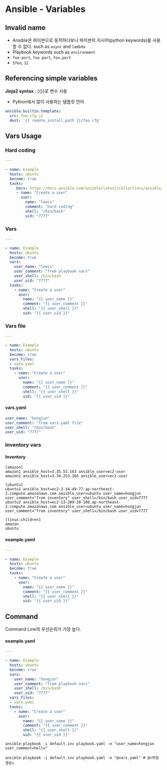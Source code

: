 # Ansible - Variables

## Invalid name

* Ansible은 파이썬으로 동작하다보니 파이썬의 지시어(python keywords)를 사용할 수 없다. such as `async` and `lambda`
* Playbook keywords such as `environment`
* `foo-port`, `foo port`, `foo.port`
* `5foo`, `12`

## Referencing simple variables

**Jinja2 syntax** : {{}}로 변수 사용

* Python에서 많이 사용하는 템플릿 언어

```yaml
ansible.builtin.template:
  src: foo.cfg.j2
  dest: '{{ remote_install_path }}/foo.cfg'
```



## Vars Usage

### Hard coding

```yaml
---

- name: Example
  hosts: ubuntu
  become: true
  tasks:
     Docs: https://docs.ansible.com/ansible/latest/collections/ansible/builtin/user_module.html
   	 - name: "Create a user"
       user:
         name: "lewis"
         comment: "hard coding"
         shell: "/bin/bash"
         uid: "7777"
```

### Vars

```yaml
---

- name: Example
  hosts: ubuntu
  become: true
  vars:
    user_name: "lewis"
    user_comment: "from playbook vars"
    user_shell: /bin/bash
    user_uid: "7777"
  tasks:
    - name: "Create a user"
      user:
        name: "{{ user_name }}"
        comment: "{{ user_comment }}"
        shell: "{{ user_shell }}"
        uid: "{{ user_uid }}"
```

### Vars file

```yaml
---

- name: Example
  hosts: ubuntu
  become: true
  vars_files:
  - vars.yaml
  tasks:
    - name: "Create a user"
      user:
        name: "{{ user_name }}"
        comment: "{{ user_comment }}"
        shell: "{{ user_shell }}"
        uid: "{{ user_uid }}"
```

#### vars.yaml

```yaml
user_name: "hongjun"
user_comment: "from vars.yaml file"
user_shell: "/bin/bash"
user_uid: "7777"
```



### Inventory vars

#### Inventory

```
[amazon]
amazon1 ansible_host=3.35.53.163 ansible_user=ec2-user
amazon2 ansible_host=3.34.253.165 ansible_user=ec2-user

[ubuntu]
ubuntu1 ansible_host=ec2-3-34-49-77.ap-northeast-2.compute.amazonaws.com ansible_user=ubuntu user_name=hongjun user_comment="from inventory" user_shell=/bin/bash user_uid=7777
ubuntu2 ansible_host=ec2-13-209-20-108.ap-northeast-2.compute.amazonaws.com ansible_user=ubuntu user_name=hongjun user_comment="from inventory" user_shell=/bin/bash user_uid=7777

[linux:children]
amazon
ubuntu
```

#### example.yaml

```yaml
---

- name: Example
  hosts: ubuntu
  become: true
  tasks:
    - name: "Create a user"
      user:
        name: "{{ user_name }}"
        comment: "{{ user_comment }}"
        shell: "{{ user_shell }}"
        uid: "{{ user_uid }}"
```



## Command

Command Line의 우선순위가 가장 높다.

#### example.yaml

```yaml
---

- name: Example
  hosts: ubuntu
  become: true
  vars:
    user_name: "hongjun"
    user_comment: "from playbook vars"
    user_shell: /bin/bash
    user_uid: "7777"
  vars_files:
  - vars.yaml
  tasks:
    - name: "Create a user"
      user:
        name: "{{ user_name }}"
        comment: "{{ user_comment }}"
        shell: "{{ user_shell }}"
        uid: "{{ user_uid }}"

```

```shell
ansible-playbook -i default.inv playbook.yaml -e "user_name=hongjun user_comment=hello"
```

```shell
ansible-playbook -i default.inv playbook.yaml -e "@vars.yaml" # @<파일경로>
```
